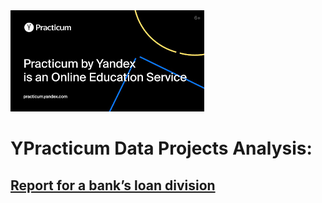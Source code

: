 <img src='.\images\1.png'>
<p>

# YPracticum Data Projects Analysis:

## [Report for a bank’s loan division](https://borisaks.github.io/Practicum/Bank's_loan_division_project)